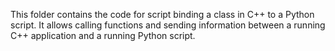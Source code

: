 This folder contains the code for script binding a class in C++ to a Python script.
It allows calling functions and sending information between a running C++ application and a running Python script.